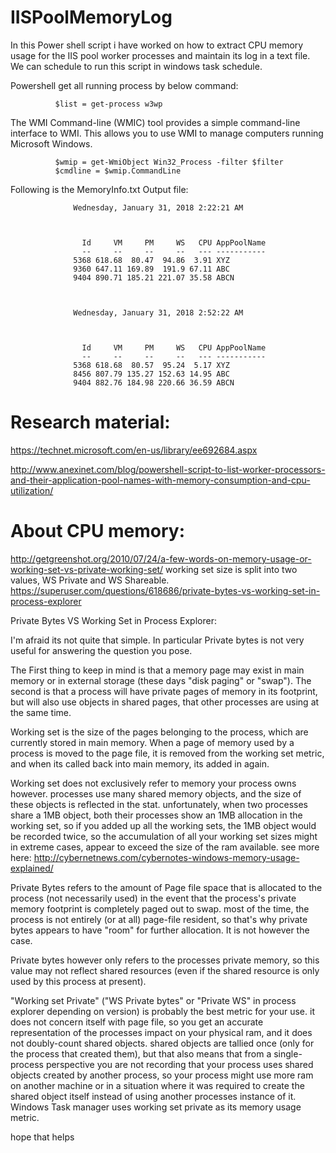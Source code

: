 # IISPoolMemoryLog
In this Power shell script i have worked on how to extract CPU memory usage for the IIS pool worker processes and maintain its log 
in a text file. We can schedule to run this script in windows task schedule. 

Powershell get all running process by below command:

              $list = get-process w3wp

The WMI Command-line (WMIC) tool provides a simple command-line interface to WMI. This allows you to use WMI to manage computers 
running Microsoft Windows.

              $wmip = get-WmiObject Win32_Process -filter $filter
              $cmdline = $wmip.CommandLine

Following is the MemoryInfo.txt Output file:


                  Wednesday, January 31, 2018 2:22:21 AM



                    Id     VM     PM     WS   CPU AppPoolName           
                    --     --     --     --   --- -----------           
                  5368 618.68  80.47  94.86  3.91 XYZ                  
                  9360 647.11 169.89  191.9 67.11 ABC
                  9404 890.71 185.21 221.07 35.58 ABCN              



                  Wednesday, January 31, 2018 2:52:22 AM



                    Id     VM     PM     WS   CPU AppPoolName           
                    --     --     --     --   --- -----------           
                  5368 618.68  80.57  95.24  5.17 XYZ                   
                  8456 807.79 135.27 152.63 14.95 ABC
                  9404 882.76 184.98 220.66 36.59 ABCN     
                  
                  
Research material:
======================

https://technet.microsoft.com/en-us/library/ee692684.aspx

http://www.anexinet.com/blog/powershell-script-to-list-worker-processors-and-their-application-pool-names-with-memory-consumption-and-cpu-utilization/

About CPU memory:
===================
http://getgreenshot.org/2010/07/24/a-few-words-on-memory-usage-or-working-set-vs-private-working-set/
working set size is split into two values, WS Private and WS Shareable.
https://superuser.com/questions/618686/private-bytes-vs-working-set-in-process-explorer

Private Bytes VS Working Set in Process Explorer:

I'm afraid its not quite that simple. In particular Private bytes is not very useful for answering the question you pose. 

The First thing to keep in mind is that a memory page may exist in main memory or in external storage (these days "disk paging" or "swap"). The second is that a process will have private pages of memory in its footprint, but will also use objects in shared pages, that other processes are using at the same time.

Working set is the size of the pages belonging to the process, which are currently stored in main memory. When a page of memory used by a process is moved to the page file, it is removed from the working set metric, and when its called back into main memory, its added in again. 

Working set does not exclusively refer to memory your process owns however. processes use many shared memory objects, and the size of these objects is reflected in the stat. unfortunately, when two processes share a 1MB object, both their processes show an 1MB allocation in the working set, so if you added up all the working sets, the 1MB object would be recorded twice, so the accumulation of all your working set sizes might in extreme cases, appear to exceed the size of the ram available. see more here: http://cybernetnews.com/cybernotes-windows-memory-usage-explained/

Private Bytes refers to the amount of Page file space that is allocated to the process (not necessarily used) in the event that the process's private memory footprint is completely paged out to swap. most of the time, the process is not entirely (or at all) page-file resident, so that's why private bytes appears to have "room" for further allocation. It is not however the case. 

Private bytes however only refers to the processes private memory, so this value may not reflect shared resources (even if the shared resource is only used by this process at present).

"Working set Private" ("WS Private bytes" or "Private WS" in process explorer depending on version) is probably the best metric for your use. it does not concern itself with page file, so you get an accurate representation of the processes impact on your physical ram, and it does not doubly-count shared objects. shared objects are tallied once (only for the process that created them), but that also means that from a single-process perspective you are not recording that your process uses shared objects created by another process, so your process might use more ram on another machine or in a situation where it was required to create the shared object itself instead of using another processes instance of it. Windows Task manager uses working set private as its memory usage metric. 

hope that helps
